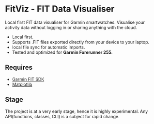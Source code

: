FitViz - FIT Data Visualiser
===

Local first FIT data visualiser for Garmin smartwatches.
Visualise your activity data without logging in or sharing anything with the cloud.

- Local first.
- Supports .FIT files exported directly from your device to your laptop.
- local file sync for automatic imports.
- Tested and optimized for **Garmin Forerunner 255**.

## Requires
- [Garmin FIT SDK](https://developer.garmin.com/fit/download/)
- [Matplotlib](https://matplotlib.org/stable/tutorials/pyplot.html)


## Stage
The project is at a very early stage, hence it is highly experimental. Any
API(functions, classes, CLI) is a subject for rapid change.
